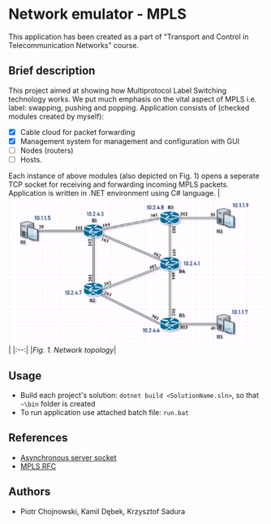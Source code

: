 # Network emulator - MPLS
This application has been created as a part of "Transport and Control in Telecommunication Networks" course.
## Brief description
This project aimed at showing how Multiprotocol Label Switching technology works. 
We put much emphasis on the vital aspect of MPLS i.e. label: swapping, pushing and popping. 
Application consists of (checked modules created by myself):
- [x] Cable cloud for packet forwarding
- [x] Management system for management and configuration with GUI
- [ ] Nodes (routers)
- [ ] Hosts.

Each instance of above modules (also depicted on Fig. 1) opens a seperate TCP socket for receiving and forwarding incoming MPLS packets. Application is written in .NET environment using C# language.
| ![Topology](./Resources/tp-copy.png) |
|:--:|
|*Fig. 1. Network topology*|

## Usage
* Build each project's solution: ```dotnet build <SolutionName.sln>```, so that ```~\bin``` folder is created
* To run application use attached batch file: ```run.bat```

## References
* [Asynchronous server socket](https://docs.microsoft.com/pl-pl/dotnet/framework/network-programming/asynchronous-server-socket-example)
* [MPLS RFC](https://tools.ietf.org/html/rfc3031)
 
## Authors
* Piotr Chojnowski, Kamil Dębek, Krzysztof Sadura






